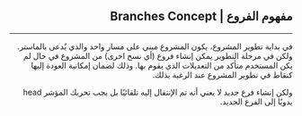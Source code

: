 <div dir=rtl>

## **مفهوم الفروع | Branches Concept**
---
في بداية تطوير المشروع، يكون المشروع مبني على مسار واحد والذي يٌدعى بالماستر. ولكن في مرحلة التطوير يمكن إنشاء فروع (أي نسخ اخرى) من المشروع في حال لم يكن المستخدم متأكد من التعديلات الذي يقوم بها. وذلك لضمان إمكانية العودة إليها كنقاط في تطوير المشروع عند الرغبة بذلك.

ولكن إنشاء فرع جديد لا يعني أنه تم الإنتقال إليه تلقائيًا بل يجب تحريك المؤشر head يدويًا إلى الفرع الجديد.


</div>